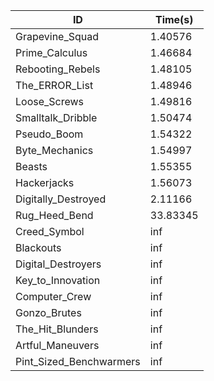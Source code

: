 |ID|Time(s)|
|-|-|
|Grapevine_Squad|1.40576|
|Prime_Calculus|1.46684|
|Rebooting_Rebels|1.48105|
|The_ERROR_List|1.48946|
|Loose_Screws|1.49816|
|Smalltalk_Dribble|1.50474|
|Pseudo_Boom|1.54322|
|Byte_Mechanics|1.54997|
|Beasts|1.55355|
|Hackerjacks|1.56073|
|Digitally_Destroyed|2.11166|
|Rug_Heed_Bend|33.83345|
|Creed_Symbol|inf|
|Blackouts|inf|
|Digital_Destroyers|inf|
|Key_to_Innovation|inf|
|Computer_Crew|inf|
|Gonzo_Brutes|inf|
|The_Hit_Blunders|inf|
|Artful_Maneuvers|inf|
|Pint_Sized_Benchwarmers|inf|
